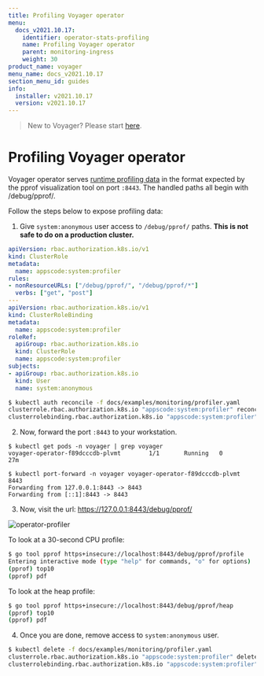 ```yaml
---
title: Profiling Voyager operator
menu:
  docs_v2021.10.17:
    identifier: operator-stats-profiling
    name: Profiling Voyager operator
    parent: monitoring-ingress
    weight: 30
product_name: voyager
menu_name: docs_v2021.10.17
section_menu_id: guides
info:
  installer: v2021.10.17
  version: v2021.10.17
---
```


> New to Voyager? Please start [here](/docs/v2021.10.17/concepts/overview).

# Profiling Voyager operator

Voyager operator serves [runtime profiling data](https://golang.org/pkg/net/http/pprof/) in the format expected by the pprof visualization tool on port `:8443`. The handled paths all begin with /debug/pprof/.

Follow the steps below to expose profiling data:

1. Give `system:anonymous` user access to `/debug/pprof/` paths. **This is not safe to do on a production cluster.**

```yaml
apiVersion: rbac.authorization.k8s.io/v1
kind: ClusterRole
metadata:
  name: appscode:system:profiler
rules:
- nonResourceURLs: ["/debug/pprof/", "/debug/pprof/*"]
  verbs: ["get", "post"]
---
apiVersion: rbac.authorization.k8s.io/v1
kind: ClusterRoleBinding
metadata:
  name: appscode:system:profiler
roleRef:
  apiGroup: rbac.authorization.k8s.io
  kind: ClusterRole
  name: appscode:system:profiler
subjects:
- apiGroup: rbac.authorization.k8s.io
  kind: User
  name: system:anonymous
```

```bash
$ kubectl auth reconcile -f docs/examples/monitoring/profiler.yaml
clusterrole.rbac.authorization.k8s.io "appscode:system:profiler" reconciled
clusterrolebinding.rbac.authorization.k8s.io "appscode:system:profiler" reconciled
```

2. Now, forward the port `:8443` to your workstation.

```
$ kubectl get pods -n voyager | grep voyager
voyager-operator-f89dcccdb-plvmt        1/1       Running   0          27m

$ kubectl port-forward -n voyager voyager-operator-f89dcccdb-plvmt 8443
Forwarding from 127.0.0.1:8443 -> 8443
Forwarding from [::1]:8443 -> 8443
```

3. Now, visit the url: https://127.0.0.1:8443/debug/pprof/

![operator-profiler](/docs/v2021.10.17/images/monitoring/operator-profiler.png)

To look at a 30-second CPU profile:

```bash
$ go tool pprof https+insecure://localhost:8443/debug/pprof/profile
Entering interactive mode (type "help" for commands, "o" for options)
(pprof) top10
(pprof) pdf
```

To look at the heap profile:

```bash
$ go tool pprof https+insecure://localhost:8443/debug/pprof/heap
(pprof) top10
(pprof) pdf
```

4. Once you are done, remove access to `system:anonymous` user.

```bash
$ kubectl delete -f docs/examples/monitoring/profiler.yaml
clusterrole.rbac.authorization.k8s.io "appscode:system:profiler" deleted
clusterrolebinding.rbac.authorization.k8s.io "appscode:system:profiler" deleted
```
